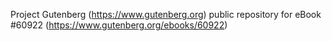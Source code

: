 Project Gutenberg (https://www.gutenberg.org) public repository for eBook #60922 (https://www.gutenberg.org/ebooks/60922)
